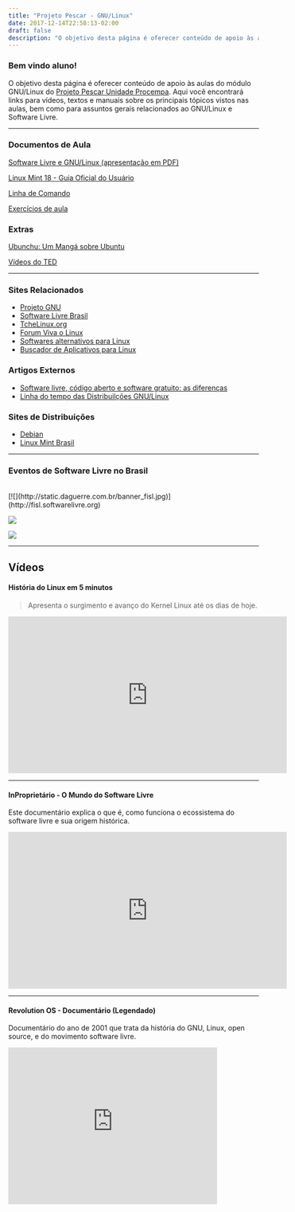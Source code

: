 ```yaml
---
title: "Projeto Pescar - GNU/Linux"
date: 2017-12-14T22:58:13-02:00
draft: false
description: "O objetivo desta página é oferecer conteúdo de apoio às aulas do módulo GNU/Linux do Projeto Pescar Unidade Procempa. Aqui você encontrará links para vídeos, textos e manuais sobre os principais tópicos vistos nas aulas, bem como para assuntos gerais relacionados ao GNU/Linux e Software Livre."
---
```


### Bem vindo aluno!  <i class="fa fa-linux "></i>
O objetivo desta página é oferecer conteúdo de apoio às aulas do módulo GNU/Linux do [Projeto Pescar Unidade Procempa](http://www2.portoalegre.rs.gov.br/pescar). Aqui você encontrará links para vídeos, textos e manuais sobre os principais tópicos vistos nas aulas, bem como para assuntos gerais relacionados ao GNU/Linux e Software Livre.


----

### Documentos de Aula
<i class="fa fa-file-pdf-o"></i> [Software Livre e GNU/Linux (apresentação em PDF)](http://static.daguerre.com.br/Software_Livre_e_%20GNU_Linux.pdf)

<i class="fa fa-file-pdf-o"></i> [Linux Mint 18 - Guia Oficial do Usuário](https://www.linuxmint.com/documentation/user-guide/Cinnamon/portuguese_brazil_18.0.pdf)

<i class="fa fa-file-text-o"></i> [Linha de Comando](/pescar/cli)

<i class="fa fa-file-text-o"></i> [Exercícios de aula](/pescar/exercicios)

### Extras
<i class="fa fa-file-text-o"></i> [Ubunchu: Um Mangá sobre Ubuntu](/pt/posts/2016-04-17_ubunchu/)

<i class="fa fa-file-video-o"></i> [Vídeos do TED](/pescar/ted/)

----

### Sites Relacionados
* [Projeto GNU](http://www.gnu.org/philosophy/free-sw.pt-br.html)
* [Software Livre Brasil](http://softwarelivre.org/)
* [TcheLinux.org](http://tchelinux.org/)
* [Forum Viva o Linux](http://www.vivaolinux.com.br/)
* [Softwares alternativos para Linux](http://www.linuxalt.com/)
* [Buscador de Aplicativos para Linux](http://linuxappfinder.com/alternatives)

### Artigos Externos
* [Software livre, código aberto e software gratuito: as diferenças](http://www.infowester.com/freexopen.php)
* [Linha do tempo das Distribuilções GNU/Linux](http://futurist.se/gldt/)

### Sites de Distribuições
* [Debian](https://www.debian.org/index.pt.html)
* [Linux Mint Brasil](http://www.linuxmint.com.br)

----

### Eventos de Software Livre no Brasil
<br/>
[![](http://static.daguerre.com.br/banner_fisl.jpg)](http://fisl.softwarelivre.org)


[![](http://static.daguerre.com.br/banner_latinoware.jpg)](http://latinoware.org/)

[![](http://static.daguerre.com.br/banner_flisol.jpg)](https://flisol.info/FLISOL2017/Brasil)


----

## Vídeos

#### História do Linux em 5 minutos

>Apresenta o surgimento e avanço do Kernel Linux até os dias de hoje.

<div class="video-container">
    <iframe width="560" height="315" src="https://www.youtube.com/embed/oqHsiFeQK30" frameborder="0" allowfullscreen></iframe>
</div>

---

#### InProprietário - O Mundo do Software Livre

Este documentário explica o que é, como funciona o ecossistema do software livre e sua origem histórica.

<div class="video-container">
    <iframe width="560" height="315" src="https://www.youtube.com/embed/MKDn9quw5sc" frameborder="0" allowfullscreen></iframe>
</div>

---

#### Revolution OS - Documentário (Legendado)

 Documentário do ano de 2001 que trata da história do GNU, Linux, open source, e do movimento software livre.

<div class="video-container">
    <iframe width="420" height="315" src="https://www.youtube.com/embed/plMxWpXhqig" frameborder="0" allowfullscreen></iframe>
</div>
